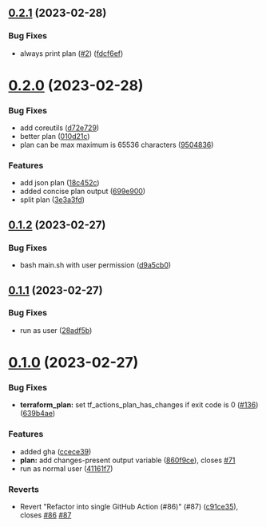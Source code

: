 ## [0.2.1](https://github.com/3h4x/terragrunt-github-actions/compare/v0.2.0...v0.2.1) (2023-02-28)


### Bug Fixes

* always print plan ([#2](https://github.com/3h4x/terragrunt-github-actions/issues/2)) ([fdcf6ef](https://github.com/3h4x/terragrunt-github-actions/commit/fdcf6efd1579be5b60c4435f4ea64f83efd2e339))



# [0.2.0](https://github.com/3h4x/terragrunt-github-actions/compare/v0.1.2...v0.2.0) (2023-02-28)


### Bug Fixes

* add coreutils ([d72e729](https://github.com/3h4x/terragrunt-github-actions/commit/d72e7290f6353c23e740966ac42c7da87fd638d0))
* better plan ([010d21c](https://github.com/3h4x/terragrunt-github-actions/commit/010d21c6318202763d2241186e1d935cd6b19801))
* plan can be max maximum is 65536 characters ([9504836](https://github.com/3h4x/terragrunt-github-actions/commit/950483696b40614806ac7425518096289f7ececb))


### Features

* add json plan ([18c452c](https://github.com/3h4x/terragrunt-github-actions/commit/18c452c809d737e848213a3d907c745d0ce3db7f))
* added concise plan output ([699e900](https://github.com/3h4x/terragrunt-github-actions/commit/699e9009584d4c89aa2ec3e9162b51ca335a6860))
* split plan ([3e3a3fd](https://github.com/3h4x/terragrunt-github-actions/commit/3e3a3fd15086f7d32bf8117f07753e06ae9ef0c9))



## [0.1.2](https://github.com/3h4x/terragrunt-github-actions/compare/v0.1.1...v0.1.2) (2023-02-27)


### Bug Fixes

* bash main.sh with user permission ([d9a5cb0](https://github.com/3h4x/terragrunt-github-actions/commit/d9a5cb09b035909f7ef041aafe60659e4dd59263))



## [0.1.1](https://github.com/3h4x/terragrunt-github-actions/compare/v0.1.0...v0.1.1) (2023-02-27)


### Bug Fixes

* run as user ([28adf5b](https://github.com/3h4x/terragrunt-github-actions/commit/28adf5b98fb22335b01db91cf5f1a8b47f6d292b))



# [0.1.0](https://github.com/3h4x/terragrunt-github-actions/compare/860f9ce1cff5293543679b372298afd15274dbd6...v0.1.0) (2023-02-27)


### Bug Fixes

* **terraform_plan:** set tf_actions_plan_has_changes if exit code is 0 ([#136](https://github.com/3h4x/terragrunt-github-actions/issues/136)) ([639b4ae](https://github.com/3h4x/terragrunt-github-actions/commit/639b4aef52fcc7b8edf478444b9628f902d5f7d4))


### Features

* added gha ([ccece39](https://github.com/3h4x/terragrunt-github-actions/commit/ccece39b1867624683f9e5fd559000257588d159))
* **plan:** add changes-present output variable ([860f9ce](https://github.com/3h4x/terragrunt-github-actions/commit/860f9ce1cff5293543679b372298afd15274dbd6)), closes [#71](https://github.com/3h4x/terragrunt-github-actions/issues/71)
* run as normal user ([41161f7](https://github.com/3h4x/terragrunt-github-actions/commit/41161f790f3a6cee450f103fac8ddb9ae1f6e5ee))


### Reverts

* Revert "Refactor into single GitHub Action (#86)" (#87) ([c91ce35](https://github.com/3h4x/terragrunt-github-actions/commit/c91ce35dc2c8137f8966987bce1a2c8c2056af2a)), closes [#86](https://github.com/3h4x/terragrunt-github-actions/issues/86) [#87](https://github.com/3h4x/terragrunt-github-actions/issues/87)



